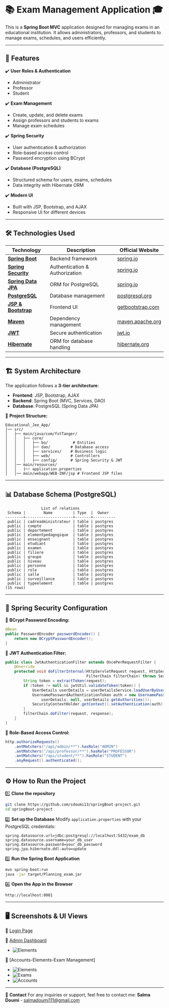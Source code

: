 # 📚 Exam Management Application 🎓

This is a **Spring Boot MVC** application designed for managing exams in an educational institution. It allows administrators, professors, and students to manage exams, schedules, and users efficiently.

---

## 🚀 Features

✔️ **User Roles & Authentication**
   - Administrator
   - Professor
   - Student

✔️ **Exam Management**
   - Create, update, and delete exams
   - Assign professors and students to exams
   - Manage exam schedules

✔️ **Spring Security**
   - User authentication & authorization
   - Role-based access control
   - Password encryption using BCrypt

✔️ **Database (PostgreSQL)**
   - Structured schema for users, exams, schedules
   - Data integrity with Hibernate ORM

✔️ **Modern UI**
   - Built with JSP, Bootstrap, and AJAX
   - Responsive UI for different devices

---

## 🛠 Technologies Used

| Technology       | Description | Official Website |
|-----------------|-------------|------------------|
| **[Spring Boot](https://spring.io/projects/spring-boot)** | Backend framework | [spring.io](https://spring.io) |
| **[Spring Security](https://spring.io/projects/spring-security)** | Authentication & Authorization | [spring.io](https://spring.io) |
| **[Spring Data JPA](https://spring.io/projects/spring-data-jpa)** | ORM for PostgreSQL | [spring.io](https://spring.io) |
| **[PostgreSQL](https://www.postgresql.org/)** | Database management | [postgresql.org](https://www.postgresql.org/) |
| **[JSP & Bootstrap](https://getbootstrap.com/)** | Frontend UI | [getbootstrap.com](https://getbootstrap.com/) |
| **[Maven](https://maven.apache.org/)** | Dependency management | [maven.apache.org](https://maven.apache.org/) |
| **[JWT](https://jwt.io/)** | Secure authentication | [jwt.io](https://jwt.io/) |
| **[Hibernate](https://hibernate.org/)** | ORM for database handling | [hibernate.org](https://hibernate.org/) |

---

## 🏗️ System Architecture

The application follows a **3-tier architecture**:

- **Frontend**: JSP, Bootstrap, AJAX
- **Backend**: Spring Boot (MVC, Services, DAO)
- **Database**: PostgreSQL (Spring Data JPA)

📂 **Project Structure:**
```
Educational_Jee_App/ 
│── src/
│   ├── main/java/com/fstTanger/
│   │   ├── core/
│   │   │   ├── bo/           # Entities
│   │   │   ├── dao/         # Database access
│   │   │   ├── services/    # Business logic
│   │   │   ├── web/         # Controllers
│   │   │   ├── config/      # Spring Security & JWT
│   │── main/resources/
│   │   ├── application.properties
│   │── main/webapp/WEB-INF/jsp # Frontend JSP files
```

---

## 📊 Database Schema (PostgreSQL)
```
                List of relations
 Schema |        Name         | Type  |  Owner
--------+---------------------+-------+----------
 public | cadreadministrateur | table | postgres
 public | compte              | table | postgres
 public | departement         | table | postgres
 public | elementpedagogique  | table | postgres
 public | enseignant          | table | postgres
 public | etudiant            | table | postgres
 public | examen              | table | postgres
 public | filiere             | table | postgres
 public | groupe              | table | postgres
 public | niveau              | table | postgres
 public | personne            | table | postgres
 public | role                | table | postgres
 public | salle               | table | postgres
 public | surveillance        | table | postgres
 public | typeelement         | table | postgres
(15 rows)
```

---

## 🔐 Spring Security Configuration

🔸 **BCrypt Password Encoding:**
```java
@Bean
public PasswordEncoder passwordEncoder() {
    return new BCryptPasswordEncoder();
}
```

🔸 **JWT Authentication Filter:**
```java
public class JwtAuthenticationFilter extends OncePerRequestFilter {
    @Override
    protected void doFilterInternal(HttpServletRequest request, HttpServletResponse response, 
                                    FilterChain filterChain) throws ServletException, IOException {
        String token = extractToken(request);
        if (token != null && jwtUtil.validateToken(token)) {
            UserDetails userDetails = userDetailsService.loadUserByUsername(jwtUtil.getUsernameFromToken(token));
            UsernamePasswordAuthenticationToken auth = new UsernamePasswordAuthenticationToken(
                userDetails, null, userDetails.getAuthorities());
            SecurityContextHolder.getContext().setAuthentication(auth);
        }
        filterChain.doFilter(request, response);
    }
}
```

🔸 **Role-Based Access Control:**
```java
http.authorizeRequests()
    .antMatchers("/api/admin/**").hasRole("ADMIN")
    .antMatchers("/api/professor/**").hasRole("PROFESSOR")
    .antMatchers("/api/student/**").hasRole("STUDENT")
    .anyRequest().authenticated();
```

---

## ⚙️ How to Run the Project

1️⃣ **Clone the repository**
```bash
git clone https://github.com/sdoumi13/springBoot-project.git
cd springBoot-project
```

2️⃣ **Set up the Database**
Modify `application.properties` with your PostgreSQL credentials:
```properties
spring.datasource.url=jdbc:postgresql://localhost:5432/exam_db
spring.datasource.username=your_db_user
spring.datasource.password=your_db_password
spring.jpa.hibernate.ddl-auto=update
```

3️⃣ **Run the Spring Boot Application**
```bash
mvn spring-boot:run
java -jar target/Planning_exam.jar
```

4️⃣ **Open the App in the Browser**
```
http://localhost:8081
```

---

## 🖥️ Screenshots & UI Views
🔹 [Login Page](Educational_Jee_App/screenshots/login.png)

🔹 [Admin Dashboard](Educational_Jee_App/screenshots/dash_admin.png)
   - ![Elements](Educational_Jee_App/screenshots/dash_admin.png)

🔹 [Accounts-Elements-Exam Management]
   - ![Elements](Educational_Jee_App/screenshots/lst_elem_pedag.png)
   - ![Exams](Educational_Jee_App/screenshots/list_exams.png)
   - ![Accounts](Educational_Jee_App/screenshots/list_accounts.png)

---

📩 **Contact**
For any inquiries or support, feel free to contact me:
**Salma Doumi** - [salmadoumi111@gmail.com](mailto:salmadoumi111@gmail.com)

